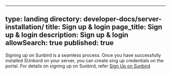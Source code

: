  ---
type: landing
directory: developer-docs/server-installation/
title: Sign up & login
page_title: Sign up & login
description: Sign up & login
allowSearch: true
published: true
---

Signing up on Sunbird is a seamless process. Once you have successfully installed SUnbord on your server, you can create sing up credentials on the portal. For details on signing up on Sunbird, refer <a href="http://www.sunbird.org/features-documentation/signup/" target="_blank">Sign Up on Sunbird</a>

